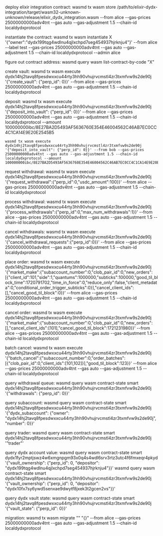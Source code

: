 deploy elixir integration contract:
    wasmd tx wasm store /path/to/elixir-dydx-integration/target/wasm32-unknown-unknown/release/elixir_dydx_integration.wasm --from alice --gas-prices 25000000000adv4tnt --gas auto --gas-adjustment 1.5 --chain-id localdydxprotocol

instantiate the contract: 
    wasmd tx wasm instantiate X '{"owner":"dydx199tqg4wdlnu4qjlxchpd7seg454937hjrknju4"}' --from alice --label test --gas-prices 25000000000adv4tnt --gas auto --gas-adjustment 1.5 --chain-id localdydxprotocol --admin alice

figure out contract address:
    wasmd query wasm list-contract-by-code "X"

create vault: 
    wasmd tx wasm execute dydx14hj2tavq8fpesdwxxcu44rty3hh90vhujrvcmstl4zr3txmfvw9s2de90j '{"create_vault": {"perp_id": 0}}' --from alice --gas-prices 25000000000adv4tnt --gas auto --gas-adjustment 1.5 --chain-id localdydxprotocol

deposit:
    wasmd tx wasm execute dydx14hj2tavq8fpesdwxxcu44rty3hh90vhujrvcmstl4zr3txmfvw9s2de90j '{"deposit_into_vault": {"perp_id": 0}}' --from alice --gas-prices 25000000000adv4tnt --gas auto --gas-adjustment 1.5 --chain-id localdydxprotocol --amount 100000000ibc/8E27BA2D5493AF5636760E354E46004562C46AB7EC0CC4C1CA14E9E20E2545B5

    wasmd tx wasm execute dydx14hj2tavq8fpesdwxxcu44rty3hh90vhujrvcmstl4zr3txmfvw9s2de90j '{"deposit_into_vault": {"perp_id": 0}}' --from bob --gas-prices 25000000000adv4tnt --gas auto --gas-adjustment 1.5 --chain-id localdydxprotocol --amount 100000000ibc/8E27BA2D5493AF5636760E354E46004562C46AB7EC0CC4C1CA14E9E20E2545B5

 request withdrawal:
    wasmd tx wasm execute dydx14hj2tavq8fpesdwxxcu44rty3hh90vhujrvcmstl4zr3txmfvw9s2de90j '{"request_withdrawal":{"perp_id":0,"usdc_amount":100}}' --from alice --gas-prices 25000000000adv4tnt --gas auto --gas-adjustment 1.5 --chain-id localdydxprotocol

 process withdrawal:
    wasmd tx wasm execute dydx14hj2tavq8fpesdwxxcu44rty3hh90vhujrvcmstl4zr3txmfvw9s2de90j '{"process_withdrawals":{"perp_id":0,"max_num_withdrawals":1}}' --from alice --gas-prices 25000000000adv4tnt --gas auto --gas-adjustment 1.5 --chain-id localdydxprotocol

cancel withdrawals: 
    wasmd tx wasm execute dydx14hj2tavq8fpesdwxxcu44rty3hh90vhujrvcmstl4zr3txmfvw9s2de90j '{"cancel_withdrawal_requests":{"perp_id":0}}' --from alice --gas-prices 25000000000adv4tnt --gas auto --gas-adjustment 1.5 --chain-id localdydxprotocol

place order: 
 wasmd tx wasm execute dydx14hj2tavq8fpesdwxxcu44rty3hh90vhujrvcmstl4zr3txmfvw9s2de90j '{"market_make":{"subaccount_number":0,"clob_pair_id":0,"new_orders":[{"client_id":101,"side":1,"quantums":1000000,"subticks":100000,"good_til_block_time":1720791702,"time_in_force":0,"reduce_only":false,"client_metadata":0,"conditional_order_trigger_subticks":0}],"cancel_client_ids":[],"cancel_good_til_block":0}}' --from alice --gas-prices 25000000000adv4tnt --gas auto --gas-adjustment 1.5 --chain-id localdydxprotocol

cancel order: 
 wasmd tx wasm execute dydx14hj2tavq8fpesdwxxcu44rty3hh90vhujrvcmstl4zr3txmfvw9s2de90j '{"market_make":{"subaccount_number":0,"clob_pair_id":0,"new_orders":[],"cancel_client_ids":[101],"cancel_good_til_block":1721231980}}' --from alice --gas-prices 25000000000adv4tnt --gas auto --gas-adjustment 1.5 --chain-id localdydxprotocol

batch cancel: 
  wasmd tx wasm execute dydx14hj2tavq8fpesdwxxcu44rty3hh90vhujrvcmstl4zr3txmfvw9s2de90j '{"batch_cancel":{"subaccount_number":0,"order_batches":[{"clob_pair_id":0,"client_ids":[101,102]}],"good_til_block":123}}' --from alice --gas-prices 25000000000adv4tnt --gas auto --gas-adjustment 1.5 --chain-id localdydxprotocol


query withdrawal queue:
     wasmd query wasm contract-state smart dydx14hj2tavq8fpesdwxxcu44rty3hh90vhujrvcmstl4zr3txmfvw9s2de90j '{"withdrawals": {"perp_id": 0}}'

query subaccount: 
    wasmd query wasm contract-state smart dydx14hj2tavq8fpesdwxxcu44rty3hh90vhujrvcmstl4zr3txmfvw9s2de90j '{"dydx_subaccount": {"owner": "dydx14hj2tavq8fpesdwxxcu44rty3hh90vhujrvcmstl4zr3txmfvw9s2de90j", "number": 0}}'

query trader:
    wasmd query wasm contract-state smart dydx14hj2tavq8fpesdwxxcu44rty3hh90vhujrvcmstl4zr3txmfvw9s2de90j '"trader"' 

query dydx account value: 
    wasmd query wasm contract-state smart dydx1fyr2mptjswz4w6xmgnpgm93x0q4s4wdl6srv3rtz3utc4f6fmxeqr4pkyd '{"vault_ownership": {"perp_id": 0, "depositor": "dydx199tqg4wdlnu4qjlxchpd7seg454937hjrknju4"}}'
    wasmd query wasm contract-state smart dydx14hj2tavq8fpesdwxxcu44rty3hh90vhujrvcmstl4zr3txmfvw9s2de90j '{"vault_ownership": {"perp_id": 0, "depositor": "dydx10fx7sy6ywd5senxae9dwytf8jxek3t2gcen2vs"}}'

query dydx vault state: 
    wasmd query wasm contract-state smart dydx14hj2tavq8fpesdwxxcu44rty3hh90vhujrvcmstl4zr3txmfvw9s2de90j '{"vault_state": {"perp_id": 0}}'








migration: 
    wasmd tx wasm migrate <old-contract-address> "<new-code-id>" "{}" --from alice --gas-prices 25000000000adv4tnt --gas auto --gas-adjustment 1.5 --chain-id localdydxprotocol
